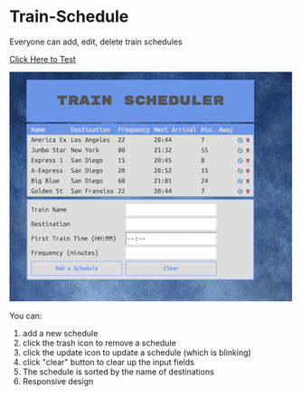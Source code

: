 # Train-Schedule
Everyone can add, edit, delete train schedules 


[Click Here to Test](https://jasonjpeng.github.io/Train-Schedule/)

![image](screen.png)

You can:
 1. add a new schedule
 2. click the trash icon to remove a schedule
 3. click the update icon to update a schedule (which is blinking)
 4. click "clear" button to clear up the input fields
 5. The schedule is sorted by the name of destinations
 6. Responsive design
 